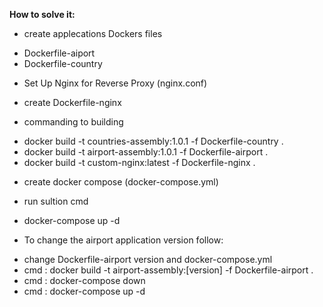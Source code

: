 **How to solve it:**


* create applecations Dockers files 
- Dockerfile-aiport
- Dockerfile-country 

* Set Up Nginx for Reverse Proxy (nginx.conf)

* create Dockerfile-nginx

* commanding to building 
- docker build -t countries-assembly:1.0.1 -f Dockerfile-country .
- docker build -t airport-assembly:1.0.1 -f Dockerfile-airport .
- docker build -t custom-nginx:latest -f Dockerfile-nginx .

* create docker compose (docker-compose.yml)

* run sultion cmd
- docker-compose up -d 

* To change the airport application version follow: 
- change Dockerfile-airport version and docker-compose.yml
- cmd : docker build -t airport-assembly:[version] -f Dockerfile-airport .
- cmd : docker-compose down 
- cmd : docker-compose up -d 

